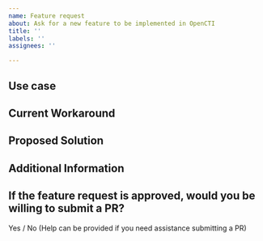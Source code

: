 ```yaml
---
name: Feature request
about: Ask for a new feature to be implemented in OpenCTI
title: ''
labels: ''
assignees: ''

---
```


## Use case

<!-- Please describe the use case for which you need a solution -->

## Current Workaround

<!-- Please describe how you currently solve or work around this problem, given OpenCTI's limitation. -->

## Proposed Solution

<!-- Please describe the solution you would like OpenCTI to provide, to solve the problem above. -->

## Additional Information

<!-- Any additional information, including logs or screenshots if you have any. -->

## If the feature request is approved, would you be willing to submit a PR?

Yes / No (Help can be provided if you need assistance submitting a PR)
